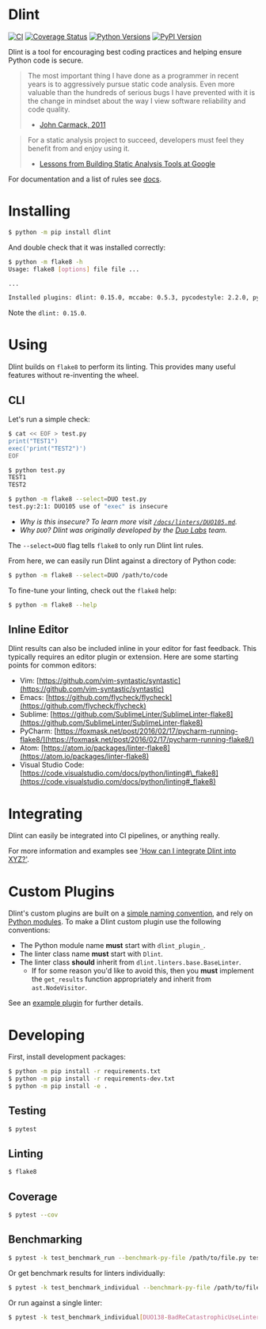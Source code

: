 # Dlint

[![CI](https://github.com/dlint-py/dlint/actions/workflows/ci.yml/badge.svg?branch=master)](https://github.com/dlint-py/dlint/actions/workflows/ci.yml)
[![Coverage Status](https://coveralls.io/repos/github/dlint-py/dlint/badge.svg?branch=master)](https://coveralls.io/github/dlint-py/dlint?branch=master)
[![Python Versions](https://img.shields.io/pypi/pyversions/dlint.svg)](https://pypi.org/project/dlint/)
[![PyPI Version](https://img.shields.io/pypi/v/dlint.svg)](https://pypi.org/project/dlint/)

Dlint is a tool for encouraging best coding practices and helping ensure Python code is secure.

> The most important thing I have done as a programmer in recent years is to
> aggressively pursue static code analysis. Even more valuable than the
> hundreds of serious bugs I have prevented with it is the change in mindset
> about the way I view software reliability and code quality.
>
> - [John Carmack, 2011](https://www.gamasutra.com/view/news/128836/InDepth_Static_Code_Analysis.php)

> For a static analysis project to succeed, developers must feel they benefit
> from and enjoy using it.
>
> - [Lessons from Building Static Analysis Tools at Google](https://cacm.acm.org/magazines/2018/4/226371-lessons-from-building-static-analysis-tools-at-google/fulltext)

For documentation and a list of rules see [docs](https://github.com/dlint-py/dlint/tree/master/docs).

# Installing

```bash
$ python -m pip install dlint
```

And double check that it was installed correctly:

```bash
$ python -m flake8 -h
Usage: flake8 [options] file file ...

...

Installed plugins: dlint: 0.15.0, mccabe: 0.5.3, pycodestyle: 2.2.0, pyflakes: 1.3.0
```

Note the `dlint: 0.15.0`.

# Using

Dlint builds on `flake8` to perform its linting. This provides many
useful features without re-inventing the wheel.

## CLI

Let's run a simple check:

```bash
$ cat << EOF > test.py
print("TEST1")
exec('print("TEST2")')
EOF
```

```bash
$ python test.py
TEST1
TEST2
```

```bash
$ python -m flake8 --select=DUO test.py
test.py:2:1: DUO105 use of "exec" is insecure
```

- _Why is this insecure? To learn more visit [`/docs/linters/DUO105.md`](https://github.com/dlint-py/dlint/blob/master/docs/linters/DUO105.md)._
- _Why `DUO`? Dlint was originally developed by the [Duo Labs](https://duo.com/blog/introducing-dlint-robust-static-analysis-for-python) team._

The `--select=DUO` flag tells `flake8` to only run Dlint lint rules.

From here, we can easily run Dlint against a directory of Python code:

```bash
$ python -m flake8 --select=DUO /path/to/code
```

To fine-tune your linting, check out the `flake8` help:

```bash
$ python -m flake8 --help
```

## Inline Editor

Dlint results can also be included inline in your editor for fast feedback.
This typically requires an editor plugin or extension. Here are some starting
points for common editors:

- Vim: [https://github.com/vim-syntastic/syntastic](https://github.com/vim-syntastic/syntastic)
- Emacs: [https://github.com/flycheck/flycheck](https://github.com/flycheck/flycheck)
- Sublime: [https://github.com/SublimeLinter/SublimeLinter-flake8](https://github.com/SublimeLinter/SublimeLinter-flake8)
- PyCharm: [https://foxmask.net/post/2016/02/17/pycharm-running-flake8/](https://foxmask.net/post/2016/02/17/pycharm-running-flake8/)
- Atom: [https://atom.io/packages/linter-flake8](https://atom.io/packages/linter-flake8)
- Visual Studio Code: [https://code.visualstudio.com/docs/python/linting#\_flake8](https://code.visualstudio.com/docs/python/linting#_flake8)

# Integrating

Dlint can easily be integrated into CI pipelines, or anything really.

For more information and examples see ['How can I integrate Dlint into XYZ?'](https://github.com/dlint-py/dlint/tree/master/docs#how-can-i-integrate-dlint-into-xyz).

# Custom Plugins

Dlint's custom plugins are built on a [simple naming convention](https://packaging.python.org/guides/creating-and-discovering-plugins/#using-naming-convention),
and rely on [Python modules](https://docs.python.org/3/distutils/examples.html#pure-python-distribution-by-module).
To make a Dlint custom plugin use the following conventions:

- The Python module name **must** start with `dlint_plugin_`.
- The linter class name **must** start with `Dlint`.
- The linter class **should** inherit from `dlint.linters.base.BaseLinter`.
  - If for some reason you'd like to avoid this, then you **must** implement
    the `get_results` function appropriately and inherit from `ast.NodeVisitor`.

See an [example plugin](https://github.com/dlint-py/dlint-plugin-example) for further details.

# Developing

First, install development packages:

```bash
$ python -m pip install -r requirements.txt
$ python -m pip install -r requirements-dev.txt
$ python -m pip install -e .
```

## Testing

```bash
$ pytest
```

## Linting

```bash
$ flake8
```

## Coverage

```bash
$ pytest --cov
```

## Benchmarking

```bash
$ pytest -k test_benchmark_run --benchmark-py-file /path/to/file.py tests/test_benchmark/
```

Or get benchmark results for linters individually:

```bash
$ pytest -k test_benchmark_individual --benchmark-py-file /path/to/file.py tests/test_benchmark/
```

Or run against a single linter:

```bash
$ pytest -k test_benchmark_individual[DUO138-BadReCatastrophicUseLinter] --benchmark-py-file /path/to/file.py tests/test_benchmark/
```
